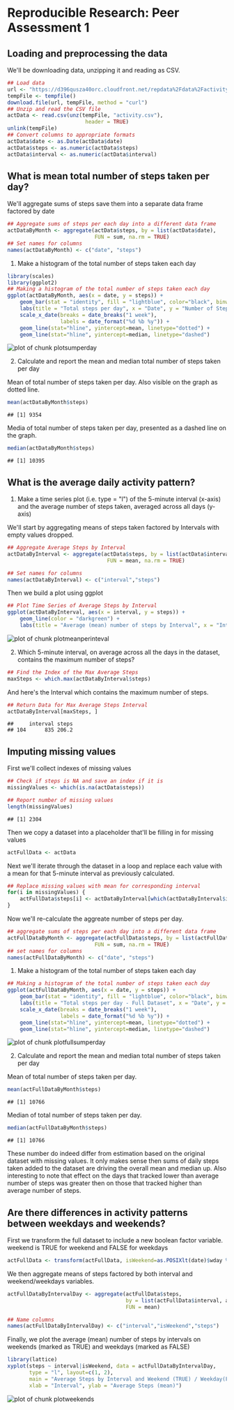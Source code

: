 # Reproducible Research: Peer Assessment 1



## Loading and preprocessing the data

We'll be downloading data, unzipping it and reading as CSV.

```r
## Load data
url <- "https://d396qusza40orc.cloudfront.net/repdata%2Fdata%2Factivity.zip"
tempFile <- tempfile()
download.file(url, tempFile, method = "curl")
## Unzip and read the CSV file
actData <- read.csv(unz(tempFile, "activity.csv"),
                         header = TRUE)
unlink(tempFile)
## Convert columns to appropriate formats
actData$date <- as.Date(actData$date)
actData$steps <- as.numeric(actData$steps)
actData$interval <- as.numeric(actData$interval)
```


## What is mean total number of steps taken per day?

We'll aggregate sums of steps save them into a separate data frame factored by date


```r
## Aggregate sums of steps per each day into a different data frame
actDataByMonth <- aggregate(actData$steps, by = list(actData$date),
                            FUN = sum, na.rm = TRUE)
## Set names for columns
names(actDataByMonth) <- c("date", "steps")
```

1. Make a histogram of the total number of steps taken each day

```r
library(scales)
library(ggplot2)
## Making a histogram of the total number of steps taken each day
ggplot(actDataByMonth, aes(x = date, y = steps)) + 
    geom_bar(stat = "identity", fill = "lightblue", color="black", binwidth = 2000) + 
    labs(title = "Total steps per day", x = "Date", y = "Number of Steps") +
    scale_x_date(breaks = date_breaks("1 week"),
                 labels = date_format("%d %b %y")) +
    geom_line(stat="hline", yintercept=mean, linetype="dotted") +
    geom_line(stat="hline", yintercept=median, linetype="dashed")
```

![plot of chunk plotsumperday](plotsumperday.png) 

2. Calculate and report the mean and median total number of steps taken per day

Mean of total number of steps taken per day. Also visible on the graph as dotted line.


```r
mean(actDataByMonth$steps)
```

```
## [1] 9354
```

Media of total number of steps taken per day, presented as a dashed line on the graph.


```r
median(actDataByMonth$steps)
```

```
## [1] 10395
```

## What is the average daily activity pattern?

1. Make a time series plot (i.e. type = "l") of the 5-minute interval (x-axis) and the average number of steps taken, averaged across all days (y-axis)

We'll start by aggregating means of steps taken factored by Intervals with empty values dropped.


```r
## Aggregate Average Steps by Interval
actDataByInterval <- aggregate(actData$steps, by = list(actData$interval),
                                FUN = mean, na.rm = TRUE)

## Set names for columns
names(actDataByInterval) <- c("interval","steps")
```

Then we build a plot using ggplot


```r
## Plot Time Series of Average Steps by Interval
ggplot(actDataByInterval, aes(x = interval, y = steps)) + 
    geom_line(color = "darkgreen") + 
    labs(title = "Average (mean) number of steps by Interval", x = "Interval", y = "Number of steps")
```

![plot of chunk plotmeanperinteval](plotmeanperinteval.png) 

2. Which 5-minute interval, on average across all the days in the dataset, contains the maximum number of steps?


```r
## Find the Index of the Max Average Steps
maxSteps <- which.max(actDataByInterval$steps)
```

And here's the Interval which contains the maximum number of steps.


```r
## Return Data for Max Average Steps Interval
actDataByInterval[maxSteps, ]
```

```
##     interval steps
## 104      835 206.2
```

## Imputing missing values

First we'll collect indexes of missing values


```r
## Check if steps is NA and save an index if it is
missingValues <- which(is.na(actData$steps))

## Report number of missing values
length(missingValues)
```

```
## [1] 2304
```

Then we copy a dataset into a placeholder that'll be filling in for missing values

```r
actFullData <- actData
```

Next we'll iterate through the dataset in a loop and replace each value with a mean for that 5-minute interval as previously calculated.


```r
## Replace missing values with mean for corresponding interval
for(i in missingValues) {
    actFullData$steps[i] <- actDataByInterval[which(actDataByInterval$interval == actFullData[i, "interval"]), "steps"]
}
```

Now we'll re-calculate the aggreate number of steps per day.


```r
## aggregate sums of steps per each day into a different data frame
actFullDataByMonth <- aggregate(actFullData$steps, by = list(actFullData$date),
                            FUN = sum, na.rm = TRUE)
## set names for columns
names(actFullDataByMonth) <- c("date", "steps")
```

1. Make a histogram of the total number of steps taken each day

```r
## Making a histogram of the total number of steps taken each day
ggplot(actFullDataByMonth, aes(x = date, y = steps)) + 
    geom_bar(stat = "identity", fill = "lightblue", color="black", binwidth = 2000) + 
    labs(title = "Total steps per day - Full Dataset", x = "Date", y = "Number of Steps") +
    scale_x_date(breaks = date_breaks("1 week"),
                 labels = date_format("%d %b %y")) +
    geom_line(stat="hline", yintercept=mean, linetype="dotted") +
    geom_line(stat="hline", yintercept=median, linetype="dashed")
```

![plot of chunk plotfullsumperday](plotfullsumperday.png) 

2. Calculate and report the mean and median total number of steps taken per day

Mean of total number of steps taken per day.

```r
mean(actFullDataByMonth$steps)
```

```
## [1] 10766
```

Median of total number of steps taken per day.

```r
median(actFullDataByMonth$steps)
```

```
## [1] 10766
```

These number do indeed differ from estimation based on the original dataset with missing values. It only makes sense then sums of daily steps taken added to the dataset are driving the overall mean and median up. Also interesting to note that effect on the days that tracked lower than average number of steps was greater then on those that tracked higher than average number of steps.

## Are there differences in activity patterns between weekdays and weekends?

First we transform the full dataset to include a new boolean factor variable. weekend is TRUE for weekend and FALSE for weekdays

```r
actFullData <- transform(actFullData, isWeekend=as.POSIXlt(date)$wday %in% c(0, 6))
```

We then aggregate means of steps factored by both interval and weekend/weekdays variables.

```r
actFullDataByIntervalDay <- aggregate(actFullData$steps,
                                      by = list(actFullData$interval, actFullData$isWeekend),
                                      FUN = mean)

## Name columns
names(actFullDataByIntervalDay) <- c("interval","isWeekend","steps")
```

Finally, we plot the average (mean) number of steps by intervals on weekends (marked as TRUE) and weekdays (marked as FALSE)

```r
library(lattice)
xyplot(steps ~ interval|isWeekend, data = actFullDataByIntervalDay,
       type = "l", layout=c(1, 2),
       main = "Average Steps by Interval and Weekend (TRUE) / Weekday(FALSE)",
       xlab = "Interval", ylab = "Average Steps (mean)")
```

![plot of chunk plotweekends](plotweekends.png) 
